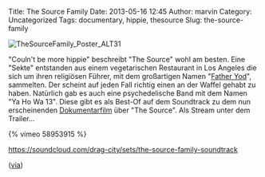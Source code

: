 Title: The Source Family
Date: 2013-05-16 12:45
Author: marvin
Category: Uncategorized
Tags: documentary, hippie, thesource
Slug: the-source-family

![TheSourceFamily_Poster_ALT31]({filename}/images/TheSourceFamily_Poster_ALT31.jpg)

"Couln't be more hippie" beschreibt "The Source" wohl am besten. Eine
"Sekte" entstanden aus einem vegetarischen Restaurant in Los Angeles die
sich um ihren religiösen Führer, mit dem großartigen Namen "[Father
Yod](https://en.wikipedia.org/wiki/Father_Yod)", sammelten. Der scheint
auf jeden Fall richtig einen an der Waffel gehabt zu haben. Natürlich
gab es auch eine psychedelische Band mit dem Namen "Ya Ho Wa 13". Diese
gibt es als Best-Of auf dem Soundtrack zu dem nun erscheinenden
[Dokumentarfilm](http://thesourcedoc.com/) über "The Source". Als Stream
unter dem Trailer...

{% vimeo 58953915 %}

https://soundcloud.com/drag-city/sets/the-source-family-soundtrack

([via](http://boingboing.net/2013/05/15/free-stream-the-source-family.html))

